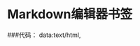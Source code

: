 Markdown编辑器书签
========================

###代码：
    data:text/html,
    <style type="text/css">
        #e{
            position:absolute;
            top:0;
            right:50%;
            bottom:0;
            left:0;
        } 
     
        #c{
            position:absolute;
            overflow:auto;
            top:0;
            right:0;
            bottom:0;
            left:50%;
        }
    </style>
     
    <div id="e"></div>
    <div id="c"></div>
     
    <script src="http://d1n0x3qji82z53.cloudfront.net/src-min-noconflict/ace.js" 
            type="text/javascript" 
            charset="utf-8"></script>
    <script src="http://cdnjs.cloudflare.com/ajax/libs/showdown/0.3.1/showdown.min.js"></script>
     
    <script> 
        function showResult(e){
            consoleEl.innerHTML=e
        }
        
        var e = ace.edit("e");
        e.setTheme("ace/theme/monokai");
        e.getSession().setMode("ace/mode/markdown");
        document.getElementById('e').style.fontSize='14px';
        var consoleEl = document.getElementById("c");
        var converter = new Showdown.converter;
        
        e.on("change",function(){
            var n=e.getSession().getMode().$id;
            if(n == "ace/mode/markdown"){
                showResult(converter.makeHtml(e.getValue()))
            }
        });
    </script>

###使用方法：
将「bookmark」文件内容保存与书签中即可。
